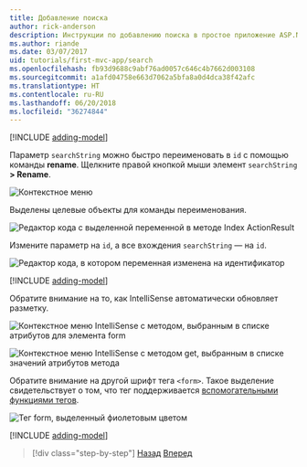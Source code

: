 ```yaml
---
title: Добавление поиска
author: rick-anderson
description: Инструкции по добавлению поиска в простое приложение ASP.NET Core MVC
ms.author: riande
ms.date: 03/07/2017
uid: tutorials/first-mvc-app/search
ms.openlocfilehash: fb93d9688c9abf76ad0057c646c4b7662d003108
ms.sourcegitcommit: a1afd04758e663d7062a5bfa8a0d4dca38f42afc
ms.translationtype: HT
ms.contentlocale: ru-RU
ms.lasthandoff: 06/20/2018
ms.locfileid: "36274844"
---
```

[!INCLUDE [adding-model](~/includes/mvc-intro/search1.md)]

Параметр `searchString` можно быстро переименовать в `id` с помощью команды **rename**. Щелкните правой кнопкой мыши элемент `searchString` **> Rename**.

![Контекстное меню](search/_static/rename.png)

Выделены целевые объекты для команды переименования.

![Редактор кода с выделенной переменной в методе Index ActionResult](search/_static/rename2.png)

Измените параметр на `id`, а все вхождения `searchString` — на `id`.

![Редактор кода, в котором переменная изменена на идентификатор](search/_static/rename3.png)

[!INCLUDE [adding-model](~/includes/mvc-intro/search2.md)]

Обратите внимание на то, как IntelliSense автоматически обновляет разметку.

![Контекстное меню IntelliSense с методом, выбранным в списке атрибутов для элемента form](search/_static/int_m.png)

![Контекстное меню IntelliSense с методом get, выбранным в списке значений атрибутов метода](search/_static/int_get.png)

Обратите внимание на другой шрифт тега `<form>`. Такое выделение свидетельствует о том, что тег поддерживается [вспомогательными функциями тегов](~/mvc/views/tag-helpers/intro.md).

![Тег form, выделенный фиолетовым цветом](search/_static/th_font.png)

[!INCLUDE [adding-model](~/includes/mvc-intro/search3.md)]

> [!div class="step-by-step"]
> [Назад](controller-methods-views.md)
> [Вперед](new-field.md)  
